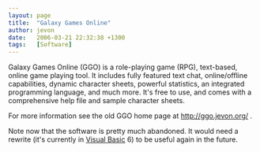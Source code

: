 ```yaml
---
layout: page
title:  "Galaxy Games Online"
author: jevon
date:   2006-03-21 22:32:38 +1300
tags:   [Software]
---
```


Galaxy Games Online (GGO) is a role-playing game (RPG), text-based, online game playing tool. It includes fully featured text chat, online/offline capabilities, dynamic character sheets, powerful statistics, an integrated programming language, and much more. It's free to use, and comes with a comprehensive help file and sample character sheets.

For more information see the old GGO home page at http://ggo.jevon.org/ .

Note now that the software is pretty much abandoned. It would need a rewrite (it's currently in [Visual Basic](visual-basic.md) 6) to be useful again in the future.
